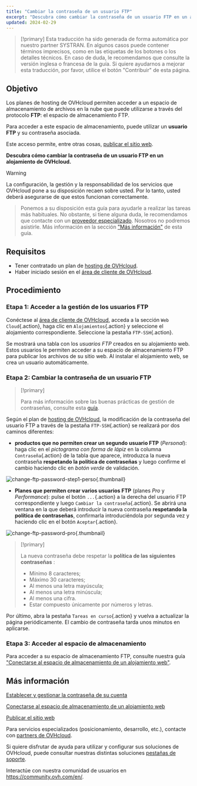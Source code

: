 ```yaml
---
title: "Cambiar la contraseña de un usuario FTP"
excerpt: "Descubra cómo cambiar la contraseña de un usuario FTP en un alojamiento de OVHcloud"
updated: 2024-02-29
---
```


> [!primary]
> Esta traducción ha sido generada de forma automática por nuestro partner SYSTRAN. En algunos casos puede contener términos imprecisos, como en las etiquetas de los botones o los detalles técnicos. En caso de duda, le recomendamos que consulte la versión inglesa o francesa de la guía. Si quiere ayudarnos a mejorar esta traducción, por favor, utilice el botón "Contribuir" de esta página.
>

## Objetivo

Los planes de hosting de OVHcloud permiten acceder a un espacio de almacenamiento de archivos en la nube que puede utilizarse a través del protocolo **FTP**: el espacio de almacenamiento FTP.

Para acceder a este espacio de almacenamiento, puede utilizar un **usuario FTP** y su contraseña asociada.

Este acceso permite, entre otras cosas, [publicar el sitio web](/pages/web_cloud/web_hosting/hosting_how_to_get_my_website_online).

**Descubra cómo cambiar la contraseña de un usuario FTP en un alojamiento de OVHcloud.**

> [!warning]
>
La configuración, la gestión y la responsabilidad de los servicios que OVHcloud pone a su disposición recaen sobre usted. Por lo tanto, usted deberá asegurarse de que estos funcionan correctamente.
>
> Ponemos a su disposición esta guía para ayudarle a realizar las tareas más habituales. No obstante, si tiene alguna duda, le recomendamos que contacte con un [proveedor especializado](/links/partner). Nosotros no podremos asistirle. Más información en la sección ["Más información"](#go-further) de esta guía.
>

## Requisitos

- Tener contratado un plan de [hosting de OVHcloud](/links/web/hosting).
- Haber iniciado sesión en el [área de cliente de OVHcloud](/links/manager).

## Procedimiento

### Etapa 1: Acceder a la gestión de los usuarios FTP

Conéctese al [área de cliente de OVHcloud](/links/manager), acceda a la sección `Web Cloud`{.action}, haga clic en `Alojamientos`{.action} y seleccione el alojamiento correspondiente. Seleccione la pestaña `FTP-SSH`{.action}.

Se mostrará una tabla con los *usuarios FTP* creados en su alojamiento web. Estos usuarios le permiten acceder a su espacio de almacenamiento FTP para publicar los archivos de su sitio web. Al instalar el alojamiento web, se crea un usuario automáticamente.

### Etapa 2: Cambiar la contraseña de un usuario FTP

> [!primary]
>
> Para más información sobre las buenas prácticas de gestión de contraseñas, consulte esta [guía](/pages/account_and_service_management/account_information/manage-ovh-password).
>

Según el plan de [hosting de OVHcloud](/links/web/hosting), la modificación de la contraseña del usuario FTP a través de la pestaña `FTP-SSH`{.action} se realizará por dos caminos diferentes:

- **productos que no permiten crear un segundo usuario FTP** (*Personal*): haga clic en el *pictograma con forma de lápiz* en la columna `Contraseña`{.action} de la tabla que aparece, introduzca la nueva contraseña **respetando la política de contraseñas** y luego confirme el cambio haciendo clic en *botón verde* de validación.

![change-ftp-password-step1-perso](images/change-password-perso.png){.thumbnail}

- **Planes que permiten crear varios usuarios FTP** (planes *Pro* y *Performance*): pulse el botón `...`{.action} a la derecha del usuario FTP correspondiente y luego `Cambiar la contraseña`{.action}. Se abrirá una ventana en la que deberá introducir la nueva contraseña **respetando la política de contraseñas**, confirmarla introduciéndola por segunda vez y haciendo clic en el botón `Aceptar`{.action}.

![change-ftp-password-pro](images/change-password-pro.png){.thumbnail}

> [!primary]
>
> La nueva contraseña debe respetar la **política de las siguientes contraseñas** :
>
>- Mínimo 8 caracteres;
>- Máximo 30 caracteres;
>- Al menos una letra mayúscula;
>- Al menos una letra minúscula;
>- Al menos una cifra.
>- Estar compuesto únicamente por números y letras.

Por último, abra la pestaña `Tareas en curso`{.action} y vuelva a actualizar la página periódicamente. El cambio de contraseña tarda unos minutos en aplicarse.

### Etapa 3: Acceder al espacio de almacenamiento

Para acceder a su espacio de almacenamiento FTP, consulte nuestra guía ["Conectarse al espacio de almacenamiento de un alojamiento web"](/pages/web_cloud/web_hosting/ftp_connection).

## Más información <a name="go-further"></a>

[Establecer y gestionar la contraseña de su cuenta](/pages/account_and_service_management/account_information/manage-ovh-password)

[Conectarse al espacio de almacenamiento de un alojamiento web](/pages/web_cloud/web_hosting/ftp_connection)

[Publicar el sitio web](/pages/web_cloud/web_hosting/hosting_how_to_get_my_website_online)

Para servicios especializados (posicionamiento, desarrollo, etc.), contacte con [partners de OVHcloud](/links/partner).

Si quiere disfrutar de ayuda para utilizar y configurar sus soluciones de OVHcloud, puede consultar nuestras distintas soluciones [pestañas de soporte](/links/support).

Interactúe con nuestra comunidad de usuarios en <https://community.ovh.com/en/>.